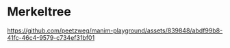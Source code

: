 # Merkeltree

https://github.com/peetzweg/manim-playground/assets/839848/abdf99b8-41fc-46c4-9579-c734ef31bf01

